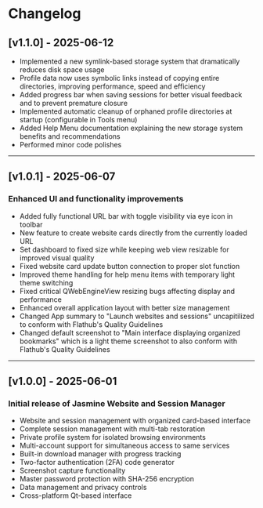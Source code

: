 # Changelog

## [v1.1.0] - 2025-06-12

- Implemented a new symlink-based storage system that dramatically reduces disk space usage
- Profile data now uses symbolic links instead of copying entire directories, improving performance, speed and efficiency
- Added progress bar when saving sessions for better visual feedback and to prevent premature closure
- Implemented automatic cleanup of orphaned profile directories at startup (configurable in Tools menu)
- Added Help Menu documentation explaining the new storage system benefits and recommendations
- Performed minor code polishes
---

## [v1.0.1] - 2025-06-07

### Enhanced UI and functionality improvements

- Added fully functional URL bar with toggle visibility via eye icon in toolbar
- New feature to create website cards directly from the currently loaded URL
- Set dashboard to fixed size while keeping web view resizable for improved visual quality
- Fixed website card update button connection to proper slot function
- Improved theme handling for help menu items with temporary light theme switching
- Fixed critical QWebEngineView resizing bugs affecting display and performance
- Enhanced overall application layout with better size management
- Changed App summary to "Launch websites and sessions" uncapitilized to conform with Flathub's Quality Guidelines
- Changed default screenshot to "Main interface displaying organized bookmarks" which is a light theme screenshot to also conform with Flathub's Quality Guidelines

---

## [v1.0.0] - 2025-06-01

### Initial release of Jasmine Website and Session Manager

- Website and session management with organized card-based interface
- Complete session management with multi-tab restoration
- Private profile system for isolated browsing environments
- Multi-account support for simultaneous access to same services
- Built-in download manager with progress tracking
- Two-factor authentication (2FA) code generator
- Screenshot capture functionality
- Master password protection with SHA-256 encryption
- Data management and privacy controls
- Cross-platform Qt-based interface




